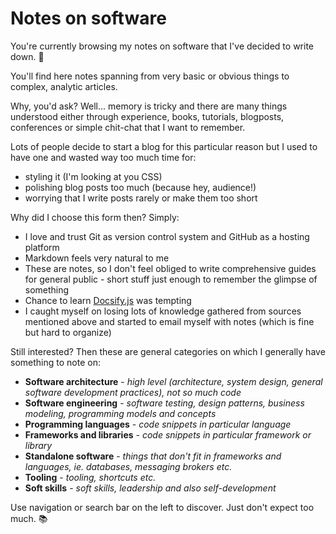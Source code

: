 # Notes on software

You're currently browsing my notes on software that I've decided to write down. 📝

You'll find here notes spanning from very basic or obvious things to complex, analytic articles.

Why, you'd ask? Well... memory is tricky and there are many things understood either through experience, books, tutorials, blogposts, conferences or simple chit-chat that I want to remember.

Lots of people decide to start a blog for this particular reason but I used to have one and wasted way too much time for:
* styling it (I'm looking at you CSS)
* polishing blog posts too much (because hey, audience!)
* worrying that I write posts rarely or make them too short

Why did I choose this form then? Simply:
* I love and trust Git as version control system and GitHub as a hosting platform
* Markdown feels very natural to me
* These are notes, so I don't feel obliged to write comprehensive guides for general public - short stuff just enough to remember the glimpse of something
* Chance to learn [Docsify.js](https://docsify.js.org) was tempting
* I caught myself on losing lots of knowledge gathered from sources mentioned above and started to email myself with notes (which is fine but hard to organize)

Still interested? Then these are general categories on which I generally have something to note on:
* **Software architecture** - *high level (architecture, system design, general software development practices), not so much code*
* **Software engineering** - *software testing, design patterns, business modeling, programming models and concepts*
* **Programming languages** - *code snippets in particular language*
* **Frameworks and libraries** - *code snippets in particular framework or library*
* **Standalone software** - *things that don't fit in frameworks and languages, ie. databases, messaging brokers etc.*
* **Tooling** - *tooling, shortcuts etc.*
* **Soft skills** - *soft skills, leadership and also self-development*

Use navigation or search bar on the left to discover. Just don't expect too much. 📚